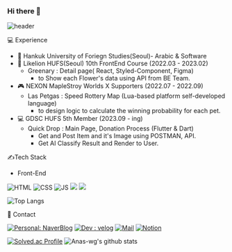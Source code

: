 ### Hi there 👋

<!--
**Anas-wg/Anas-wg** is a ✨ _special_ ✨ repository because its `README.md` (this file) appears on your GitHub profile.

Here are some ideas to get you started:

- 🔭 I’m currently working on ...
- 🌱 I’m currently learning ...
- 👯 I’m looking to collaborate on ...
- 🤔 I’m looking for help with ...
- 💬 Ask me about ...
- 📫 How to reach me: ...
- 😄 Pronouns: ...
- ⚡ Fun fact: ...
-->



![header](https://capsule-render.vercel.app/api?type=Venom&fontcolor=A4E8FF&height=300&section=header&text=ChoWanGi_📒&fontSize=54)

💻 Experience
- 🏫 Hankuk University of Foriegn Studies(Seoul)- Arabic & Software
- 🦁 Likelion HUFS(Seoul) 10th FrontEnd Course (2022.03 - 2023.02)
  - Greenary : Detail page( React, Styled-Component, Figma)
    - to Show each Flower's data using API from BE Team.
- 🎮 NEXON MapleStroy Worlds X Supporters (2022.07 - 2022.09)
  - Las Petgas : Speed Rottery Map (Lua-based platform self-developed language)
    - to design logic to calculate the winning probability for each pet.
- 💻 GDSC HUFS 5th Member (2023.09 - ing)
  - Quick Drop : Main Page, Donation Process (Flutter & Dart)
    - Get and Post Item and it's Image using POSTMAN, API.
    - Get AI Classify Result and Render to User.



✍️Tech Stack
- Front-End
  
![HTML](https://img.shields.io/badge/HTML-E34F26?style=flat-square&logo=HTML5&logoColor=white)
![CSS](https://img.shields.io/badge/CSS-1572B6?style=flat-square&logo=CSS3&logoColor=white)
![JS](https://img.shields.io/badge/JavaScript-F7DF1E?style=flat-square&logo=JavaScript&logoColor=black)
<img src="https://img.shields.io/badge/React-61DAFB?style=flat-square&logo=react&logoColor=white"/>
<img src="https://img.shields.io/badge/Flutter-61DAFB?style=flat-square&logo=flutter&logoColor=white"/>

![Top Langs](https://github-readme-stats.vercel.app/api/top-langs/?username=Anas-wg&layout=compact)


📢 Contact

[![Personal: NaverBlog](https://img.shields.io/badge/NaverBlog-03C75A?style=flat-square&logo=Naver&logoColor=white)](https://blog.naver.com/false90)
[![Dev : velog](https://img.shields.io/badge/velog-4DE6AC?style=flat-square&logo=velog&logoColor=white)](https://velog.io/@false90)
[![Mail](https://img.shields.io/badge/Email:wg12181218@gmail.com-03C75A?style=flat-square&logo=Minutemailer&logoColor=white)](
https://mail.google.com/mail/?view=cm&fs=1&to=wg12181218@gmail.com)
[![Notion](https://img.shields.io/badge/Notion-000000?style=flat-square&logo=Notion&logoColor=white)](https://apricot-linseed-cf3.notion.site/fda85c0d8bfd451e9331e0217e6dcc9f?pvs=74)

[![Solved.ac Profile](http://mazassumnida.wtf/api/generate_badge?boj=false90)](https://solved.ac/false90)
![Anas-wg's github stats](https://github-readme-stats.vercel.app/api?username=Anas-wg)

